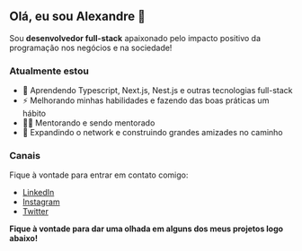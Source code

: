 ## Olá, eu sou Alexandre 👋
Sou **desenvolvedor full-stack** apaixonado pelo impacto positivo da programação nos negócios e na sociedade!

### Atualmente estou
- 🌱 Aprendendo Typescript, Next.js, Nest.js e outras tecnologias full-stack
- ⚡ Melhorando minhas habilidades e fazendo das boas práticas um hábito
- 👩‍🏫 Mentorando e sendo mentorado
- 💬 Expandindo o network e construindo grandes amizades no caminho

### Canais
Fique à vontade para entrar em contato comigo:
- [LinkedIn](https://www.linkedin.com/in/joaovitoralexandre/)
- [Instagram](https://www.instagram.com/alexandrebekor/)
- [Twitter](https://twitter.com/alexandrebekor)

**Fique à vontade para dar uma olhada em alguns dos meus projetos logo abaixo!** 

